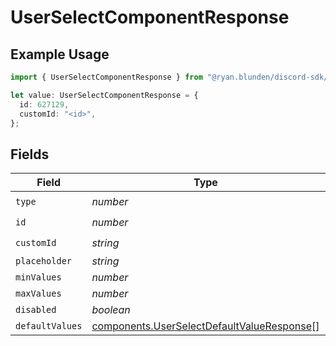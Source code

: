 # UserSelectComponentResponse

## Example Usage

```typescript
import { UserSelectComponentResponse } from "@ryan.blunden/discord-sdk/models/components";

let value: UserSelectComponentResponse = {
  id: 627129,
  customId: "<id>",
};
```

## Fields

| Field                                                                                                    | Type                                                                                                     | Required                                                                                                 | Description                                                                                              |
| -------------------------------------------------------------------------------------------------------- | -------------------------------------------------------------------------------------------------------- | -------------------------------------------------------------------------------------------------------- | -------------------------------------------------------------------------------------------------------- |
| `type`                                                                                                   | *number*                                                                                                 | :heavy_check_mark:                                                                                       | N/A                                                                                                      |
| `id`                                                                                                     | *number*                                                                                                 | :heavy_check_mark:                                                                                       | N/A                                                                                                      |
| `customId`                                                                                               | *string*                                                                                                 | :heavy_check_mark:                                                                                       | N/A                                                                                                      |
| `placeholder`                                                                                            | *string*                                                                                                 | :heavy_minus_sign:                                                                                       | N/A                                                                                                      |
| `minValues`                                                                                              | *number*                                                                                                 | :heavy_minus_sign:                                                                                       | N/A                                                                                                      |
| `maxValues`                                                                                              | *number*                                                                                                 | :heavy_minus_sign:                                                                                       | N/A                                                                                                      |
| `disabled`                                                                                               | *boolean*                                                                                                | :heavy_minus_sign:                                                                                       | N/A                                                                                                      |
| `defaultValues`                                                                                          | [components.UserSelectDefaultValueResponse](../../models/components/userselectdefaultvalueresponse.md)[] | :heavy_minus_sign:                                                                                       | N/A                                                                                                      |